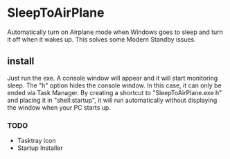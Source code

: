 # SleepToAirPlane
Automatically turn on Airplane mode when Windows goes to sleep and turn it off when it wakes up. This solves some Modern Standby issues.

## install
Just run the exe. A console window will appear and it will start monitoring sleep.
The "h" option hides the console window. In this case, it can only be ended via Task Manager.
By creating a shortcut to "SleepToAirPlane.exe h" and placing it in "shell:startup", it will run automatically without displaying the window when your PC starts up.

### TODO
- Tasktray icon
- Startup Installer
